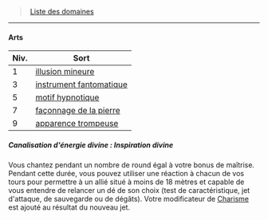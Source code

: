 ﻿---
!GenericItem
Id: cleric_priest_hd.md#arts
ParentLink: cleric_priest_hd.md#liste-des-domaines
Name: Arts
ParentName: Liste des domaines
NameLevel: 4
Attributes: {}
---
> [Liste des domaines](hd_cleric_priest_liste_des_domaines.md)

---

#### Arts

|Niv.|Sort|
|---|---|
|1|[illusion mineure](hd_spells_illusion_mineure.md)|
|3|[instrument fantomatique](hd_spells_instrument_fantomatique.md)|
|5|[motif hypnotique](hd_spells_motif_hypnotique.md)|
|7|[façonnage de la pierre](hd_spells_faconnage_de_la_pierre.md)|
|9|[apparence trompeuse](hd_spells_apparence_trompeuse.md)|

##### Canalisation d'énergie divine : Inspiration divine

Vous chantez pendant un nombre de round égal à votre bonus de maîtrise. Pendant cette durée, vous pouvez utiliser une réaction à chacun de vos tours pour permettre à un allié situé à moins de 18 mètres et capable de vous entendre de relancer un dé de son choix (test de caractéristique, jet d'attaque, de sauvegarde ou de dégâts). Votre modificateur de [Charisme](hd_abilities_charisma.md) est ajouté au résultat du nouveau jet.

